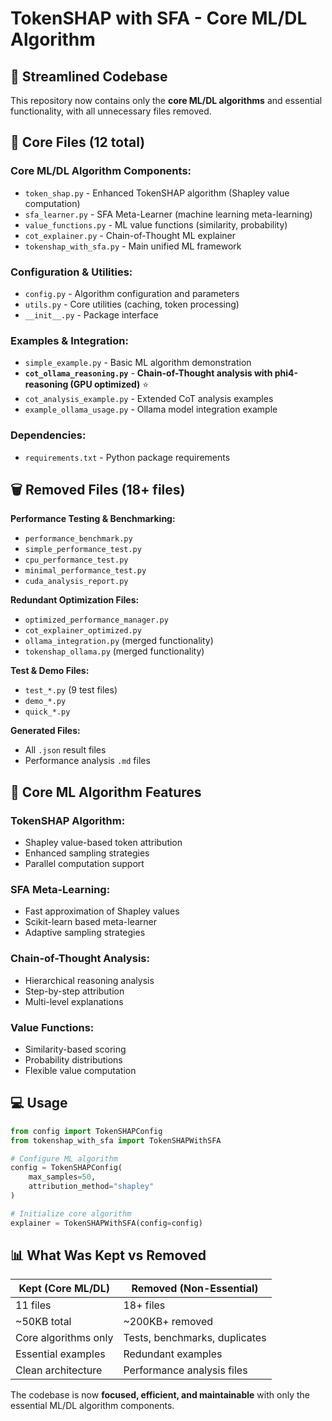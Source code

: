 # TokenSHAP with SFA - Core ML/DL Algorithm

## 🧠 Streamlined Codebase

This repository now contains only the **core ML/DL algorithms** and essential functionality, with all unnecessary files removed.

## 📁 Core Files (12 total)

### **Core ML/DL Algorithm Components:**
- `token_shap.py` - Enhanced TokenSHAP algorithm (Shapley value computation)
- `sfa_learner.py` - SFA Meta-Learner (machine learning meta-learning)
- `value_functions.py` - ML value functions (similarity, probability)
- `cot_explainer.py` - Chain-of-Thought ML explainer
- `tokenshap_with_sfa.py` - Main unified ML framework

### **Configuration & Utilities:**
- `config.py` - Algorithm configuration and parameters
- `utils.py` - Core utilities (caching, token processing)
- `__init__.py` - Package interface

### **Examples & Integration:**
- `simple_example.py` - Basic ML algorithm demonstration  
- **`cot_ollama_reasoning.py`** - **Chain-of-Thought analysis with phi4-reasoning (GPU optimized)** ⭐
- `cot_analysis_example.py` - Extended CoT analysis examples
- `example_ollama_usage.py` - Ollama model integration example

### **Dependencies:**
- `requirements.txt` - Python package requirements

## 🗑️ Removed Files (18+ files)

**Performance Testing & Benchmarking:**
- `performance_benchmark.py`
- `simple_performance_test.py`
- `cpu_performance_test.py`
- `minimal_performance_test.py`
- `cuda_analysis_report.py`

**Redundant Optimization Files:**
- `optimized_performance_manager.py`
- `cot_explainer_optimized.py`
- `ollama_integration.py` (merged functionality)
- `tokenshap_ollama.py` (merged functionality)

**Test & Demo Files:**
- `test_*.py` (9 test files)
- `demo_*.py` 
- `quick_*.py`

**Generated Files:**
- All `.json` result files
- Performance analysis `.md` files

## 🚀 Core ML Algorithm Features

### **TokenSHAP Algorithm:**
- Shapley value-based token attribution
- Enhanced sampling strategies
- Parallel computation support

### **SFA Meta-Learning:**
- Fast approximation of Shapley values
- Scikit-learn based meta-learner
- Adaptive sampling strategies

### **Chain-of-Thought Analysis:**
- Hierarchical reasoning analysis
- Step-by-step attribution
- Multi-level explanations

### **Value Functions:**
- Similarity-based scoring
- Probability distributions
- Flexible value computation

## 💻 Usage

```python
from config import TokenSHAPConfig
from tokenshap_with_sfa import TokenSHAPWithSFA

# Configure ML algorithm
config = TokenSHAPConfig(
    max_samples=50,
    attribution_method="shapley"
)

# Initialize core algorithm
explainer = TokenSHAPWithSFA(config=config)
```

## 📊 What Was Kept vs Removed

| **Kept (Core ML/DL)** | **Removed (Non-Essential)** |
|------------------------|------------------------------|
| 11 files | 18+ files |
| ~50KB total | ~200KB+ removed |
| Core algorithms only | Tests, benchmarks, duplicates |
| Essential examples | Redundant examples |
| Clean architecture | Performance analysis files |

The codebase is now **focused, efficient, and maintainable** with only the essential ML/DL algorithm components.